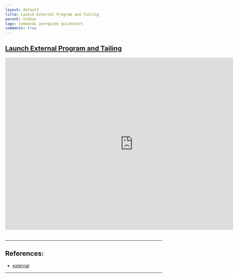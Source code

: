 ```yaml
---
layout: default
title: Launch External Program and Tailing
parent: Videos
tags: commands userguide quickstart
comments: true
---
```


## [Launch External Program and Tailing](https://www.youtube.com/watch?v=Gsx8ZLzDfNU)
<iframe width="820" height="555" src="https://www.youtube-nocookie.com/embed/Gsx8ZLzDfNU" 
  frameborder="0" style="margin-bottom:20px" allow="autoplay; encrypted-media" allowfullscreen></iframe>

-----

## References:
- [external](../commands/external)

-----
